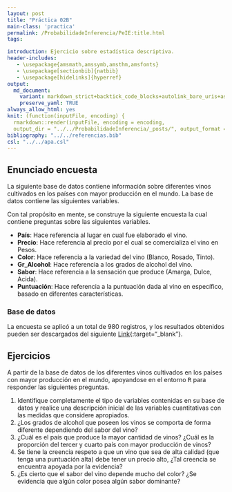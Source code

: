```yaml
---
layout: post
title: "Práctica 02B"
main-class: 'practica'
permalink: /ProbabilidadeInferencia/PeIE:title.html
tags:

introduction: Ejercicio sobre estadística descriptiva.
header-includes:
   - \usepackage{amsmath,amssymb,amsthm,amsfonts}
   - \usepackage[sectionbib]{natbib}
   - \usepackage[hidelinks]{hyperref}
output:
  md_document:
    variant: markdown_strict+backtick_code_blocks+autolink_bare_uris+ascii_identifiers+tex_math_single_backslash
    preserve_yaml: TRUE
always_allow_html: yes   
knit: (function(inputFile, encoding) {
  rmarkdown::render(inputFile, encoding = encoding,
  output_dir = "../../ProbabilidadeInferencia/_posts/", output_format = "all"  ) })
bibliography: "../../referencias.bib"
csl: "../../apa.csl"
---
```


## Enunciado encuesta

La siguiente base de datos contiene información sobre diferentes vinos
cultivados en los países con mayor producción en el mundo. La base de
datos contiene las siguientes variables.

Con tal propósito en mente, se construye la siguiente encuesta la cual
contiene preguntas sobre las siguientes variables.

-   **País**: Hace referencia al lugar en cual fue elaborado el vino.
-   **Precio**: Hace referencia al precio por el cual se comercializa el
    vino en Pesos.
-   **Color**: Hace referencia a la variedad del vino (Blanco, Rosado,
    Tinto).
-   **Gr\_Alcohol**: Hace referencia a los grados de alcohol del vino.
-   **Sabor**: Hace referencia a la sensación que produce (Amarga,
    Dulce, Acida).
-   **Puntuación**: Hace referencia a la puntuación dada al vino en
    específico, basado en diferentes características.

### Base de datos

La encuesta se aplicó a un total de 980 registros, y los resultados
obtenidos pueden ser descargados del siguiente
[Link](https://github.com/jiperezga/jiperezga.github.io/raw/master/Dataset/SimEncuesta2.xlsx){:target=“\_blank”}.

## Ejercicios

A partir de la base de datos de los diferentes vinos cultivados en los
países con mayor producción en el mundo, apoyandose en el entorno
<tt>R</tt> para responder las siguientes preguntas.

1.  Identifique completamente el tipo de variables contenidas en su base
    de datos y realice una descripción inicial de las variables
    cuantitativas con las medidas que considere apropiados.
2.  ¿Los grados de alcohol que poseen los vinos se comporta de forma
    diferente dependiendo del sabor del vino?
3.  ¿Cuál es el país que produce la mayor cantidad de vinos? ¿Cuál es la
    proporción del tercer y cuarto país con mayor producción de vinos?  
4.  Se tiene la creencia respeto a que un vino que sea de alta calidad
    (que tenga una puntuación alta) debe tener un precio alto, ¿Tal
    creencia se encuentra apoyada por la evidencia?
5.  ¿Es cierto que el sabor del vino depende mucho del color? ¿Se
    evidencia que algún color posea algún sabor dominante?
